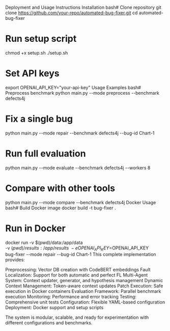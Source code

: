 Deployment and Usage Instructions
Installation
bash# Clone repository
git clone https://github.com/your-repo/automated-bug-fixer.git
cd automated-bug-fixer

# Run setup script
chmod +x setup.sh
./setup.sh

# Set API keys
export OPENAI_API_KEY="your-api-key"
Usage Examples
bash# Preprocess benchmark
python main.py --mode preprocess --benchmark defects4j

# Fix a single bug
python main.py --mode repair --benchmark defects4j --bug-id Chart-1

# Run full evaluation
python main.py --mode evaluate --benchmark defects4j --workers 8

# Compare with other tools
python main.py --mode compare --benchmark defects4j
Docker Usage
bash# Build Docker image
docker build -t bug-fixer .

# Run in Docker
docker run -v $(pwd)/data:/app/data \
           -v $(pwd)/results:/app/results \
           -e OPENAI_API_KEY=$OPENAI_API_KEY \
           bug-fixer --mode repair --bug-id Chart-1
This complete implementation provides:

Preprocessing: Vector DB creation with CodeBERT embeddings
Fault Localization: Support for both automatic and perfect FL
Multi-Agent System: Context updater, generator, and hypothesis management
Dynamic Context Management: Token-aware context updates
Patch Execution: Safe execution in Docker containers
Evaluation Framework: Parallel benchmark execution
Monitoring: Performance and error tracking
Testing: Comprehensive unit tests
Configuration: Flexible YAML-based configuration
Deployment: Docker support and setup scripts

The system is modular, scalable, and ready for experimentation with different configurations and benchmarks.